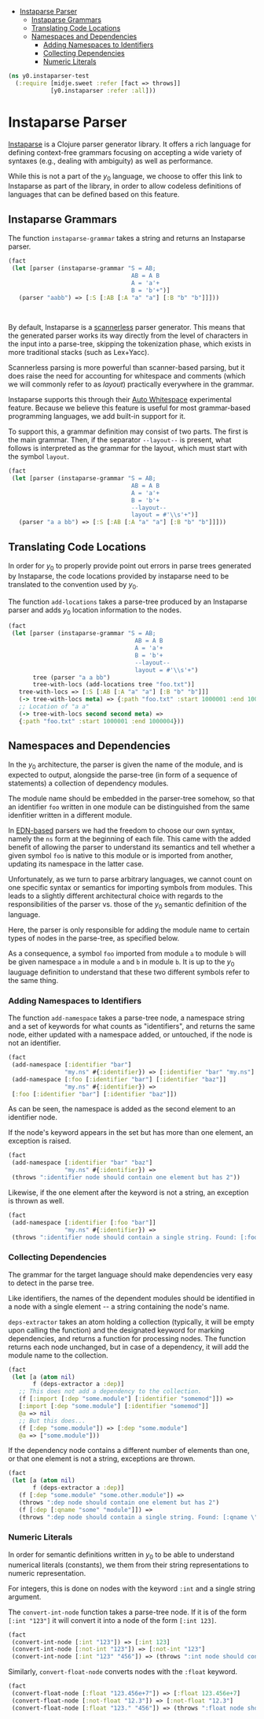 * [Instaparse Parser](#instaparse-parser)
  * [Instaparse Grammars](#instaparse-grammars)
  * [Translating Code Locations](#translating-code-locations)
  * [Namespaces and Dependencies](#namespaces-and-dependencies)
    * [Adding Namespaces to Identifiers](#adding-namespaces-to-identifiers)
    * [Collecting Dependencies](#collecting-dependencies)
    * [Numeric Literals](#numeric-literals)
```clojure
(ns y0.instaparser-test
  (:require [midje.sweet :refer [fact => throws]]
            [y0.instaparser :refer :all]))

```
# Instaparse Parser

[Instaparse](https://github.com/Engelberg/instaparse) is a Clojure parser
generator library. It offers a rich language for defining context-free
grammars focusing on accepting a wide variety of syntaxes (e.g., dealing with
ambiguity) as well as performance.

While this is not a part of the $y_0$ language, we choose to offer this
link to Instaparse as part of the library, in order to allow codeless
definitions of languages that can be defined based on this feature.

## Instaparse Grammars

The function `instaparse-grammar` takes a string and returns an Instaparse
parser.
```clojure
(fact
 (let [parser (instaparse-grammar "S = AB;
                                   AB = A B
                                   A = 'a'+
                                   B = 'b'+")]
   (parser "aabb") => [:S [:AB [:A "a" "a"] [:B "b" "b"]]]))
   
   
```
By default, Instaparse is a
[scannerless](https://en.wikipedia.org/wiki/Scannerless_parsing) parser
generator. This means that the generated parser works its way directly from
the level of characters in the input into a parse-tree, skipping the
tokenization phase, which exists in more traditional stacks (such as
Lex+Yacc).

Scannerless parsing is more powerful than scanner-based parsing, but it does
raise the need for accounting for whitespace and comments (which we will
commonly refer to as _layout_) practically everywhere in the grammar.

Instaparse supports this through their
[Auto Whitespace](https://github.com/Engelberg/instaparse/blob/master/docs/ExperimentalFeatures.md#auto-whitespace)
experimental feature. Because we believe this feature is useful for most
grammar-based programming languages, we add built-in support for it.

To support this, a grammar definition may consist of two parts. The first is
the main grammar. Then, if the separator `--layout--` is present, what
follows is interpreted as the grammar for the layout, which must start with
the symbol `layout`.
```clojure
(fact
 (let [parser (instaparse-grammar "S = AB;
                                   AB = A B
                                   A = 'a'+
                                   B = 'b'+
                                   --layout--
                                   layout = #'\\s'+")]
   (parser "a a bb") => [:S [:AB [:A "a" "a"] [:B "b" "b"]]]))

```
## Translating Code Locations

In order for $y_0$ to properly provide point out errors in parse trees
generated by Instaparse, the code locations provided by instaparse need to be
translated to the convention used by $y_0$.

The function `add-locations` takes a parse-tree produced by an Instaparse
parser and adds $y_0$ location information to the nodes.
```clojure
(fact
 (let [parser (instaparse-grammar "S = AB;
                                    AB = A B
                                    A = 'a'+
                                    B = 'b'+
                                    --layout--
                                    layout = #'\\s'+")
       tree (parser "a a bb")
       tree-with-locs (add-locations tree "foo.txt")]
   tree-with-locs => [:S [:AB [:A "a" "a"] [:B "b" "b"]]]
   (-> tree-with-locs meta) => {:path "foo.txt" :start 1000001 :end 1000007}
   ;; Location of "a a"
   (-> tree-with-locs second second meta) =>
   {:path "foo.txt" :start 1000001 :end 1000004}))

```
## Namespaces and Dependencies

In the $y_0$ architecture, the parser is given the name of the module, and
is expected to output, alongside the parse-tree (in form of a sequence of
statements) a collection of dependency modules.

The module name should be embedded in the parser-tree somehow, so that an
identifier `foo` written in one module can be distinguished from the same
idenfitier written in a different module.

In [EDN-based](edn_parser.md) parsers we had the freedom to choose our own
syntax, namely the `ns` form at the beginning of each file. This came with
the added benefit of allowing the parser to understand its semantics and
tell whether a given symbol `foo` is native to this module or is imported
from another, updating its namespace in the latter case.

Unfortunately, as we turn to parse arbitrary languages, we cannot count on
one specific syntax or semantics for importing symbols from modules. This
leads to a slightly different architectural choice with regards to the
responsibilities of the parser vs. those of the $y_0$ semantic definition
of the language.

Here, the parser is only responsible for adding the module name to certain
types of nodes in the parse-tree, as specified below.

As a consequence, a symbol `foo` imported from module `a` to module `b` will
be given namespace `a` in module `a` and `b` in module `b`. It is up to the
$y_0$ lauguage definition to understand that these two different symbols
refer to the same thing.

### Adding Namespaces to Identifiers

The function `add-namespace` takes a parse-tree node, a namespace string and
a set of keywords for what counts as "identifiers", and returns the same
node, either updated with a namespace added, or untouched, if the node is not
an identifier.
```clojure
(fact
 (add-namespace [:identifier "bar"]
                "my.ns" #{:identifier}) => [:identifier "bar" "my.ns"]
 (add-namespace [:foo [:identifier "bar"] [:identifier "baz"]]
                "my.ns" #{:identifier}) =>
 [:foo [:identifier "bar"] [:identifier "baz"]])

```
As can be seen, the namespace is added as the second element to an identifier
node.

If the node's keyword appears in the set but has more than one element, an
exception is raised.
```clojure
(fact
 (add-namespace [:identifier "bar" "baz"]
                "my.ns" #{:identifier}) =>
 (throws ":identifier node should contain one element but has 2"))

```
Likewise, if the one element after the keyword is not a string, an exception
is thrown as well.
```clojure
(fact
 (add-namespace [:identifier [:foo "bar"]]
                "my.ns" #{:identifier}) =>
 (throws ":identifier node should contain a single string. Found: [:foo \"bar\"]"))

```
### Collecting Dependencies

The grammar for the target language should make dependencies very easy to
detect in the parse tree.

Like identifiers, the names of the dependent modules should be identified
in a node with a single element -- a string containing the node's name.

`deps-extractor` takes an atom holding a collection (typically, it will be
empty upon calling the function) and the designated keyword for marking
dependencies, and returns a function for processing nodes. The function
returns each node unchanged, but in case of a dependency, it will add the
module name to the collection.
```clojure
(fact
 (let [a (atom nil)
       f (deps-extractor a :dep)]
   ;; This does not add a dependency to the collection.
   (f [:import [:dep "some.module"] [:identifier "somemod"]]) =>
   [:import [:dep "some.module"] [:identifier "somemod"]]
   @a => nil
   ;; But this does...
   (f [:dep "some.module"]) => [:dep "some.module"]
   @a => ["some.module"]))

```
If the dependency node contains a different number of elements than one, or
that one element is not a string, exceptions are thrown.
```clojure
(fact
 (let [a (atom nil)
       f (deps-extractor a :dep)]
   (f [:dep "some.module" "some.other.module"]) =>
   (throws ":dep node should contain one element but has 2")
   (f [:dep [:qname "some" "module"]]) =>
   (throws ":dep node should contain a single string. Found: [:qname \"some\" \"module\"]")))

```
### Numeric Literals

In order for semantic definitions written in $y_0$ to be able to understand
numerical literals (constants), we them from their string representations
to numeric representation.

For integers, this is done on nodes with the keyword `:int` and a single
string argument.

The `convert-int-node` function takes a parse-tree node. If it is of the form
`[:int "123"]` it will convert it into a node of the form `[:int 123]`.
```clojure
(fact
 (convert-int-node [:int "123"]) => [:int 123]
 (convert-int-node [:not-int "123"]) => [:not-int "123"]
 (convert-int-node [:int "123" "456"]) => (throws ":int node should contain one element but has 2"))

```
Similarly, `convert-float-node` converts nodes with the `:float` keyword.
```clojure
(fact
 (convert-float-node [:float "123.456e+7"]) => [:float 123.456e+7]
 (convert-float-node [:not-float "12.3"]) => [:not-float "12.3"]
 (convert-float-node [:float "123." "456"]) => (throws ":float node should contain one element but has 2"))
```

